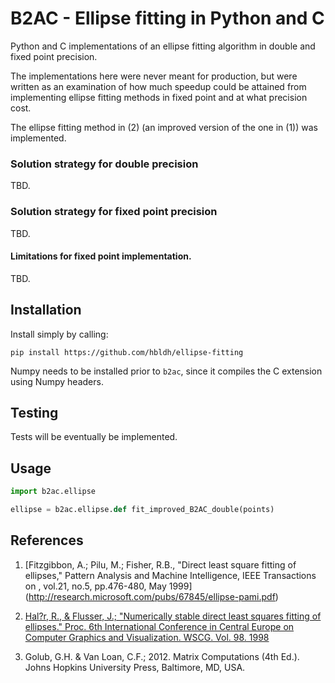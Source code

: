# B2AC - Ellipse fitting in Python and C

Python and C implementations of an ellipse fitting algorithm in double and fixed point precision. 

The implementations here were never meant for production, but were written as an examination of how much
speedup could be attained from implementing ellipse fitting methods in fixed point and at what precision cost.

The ellipse fitting method in (2) (an improved version of the one in (1)) was implemented.

### Solution strategy for double precision

TBD. 

### Solution strategy for fixed point precision

TBD.

#### Limitations for fixed point implementation.

TBD.

## Installation

Install simply by calling:

    pip install https://github.com/hbldh/ellipse-fitting
    
Numpy needs to be installed prior to `b2ac`, since it compiles the C extension using Numpy headers.

## Testing

Tests will be eventually be implemented.

## Usage

```python
import b2ac.ellipse

ellipse = b2ac.ellipse.def fit_improved_B2AC_double(points)

```

## References

1.  [Fitzgibbon, A.; Pilu, M.; Fisher, R.B.,
    "Direct least square fitting of ellipses," Pattern Analysis and Machine Intelligence,
    IEEE Transactions on , vol.21, no.5, pp.476-480, May 1999]
    (http://research.microsoft.com/pubs/67845/ellipse-pami.pdf)
    
2.  [Hal?r, R., & Flusser, J.; "Numerically stable direct least squares fitting of ellipses." 
     Proc. 6th International Conference in Central Europe on Computer Graphics and Visualization. 
     WSCG. Vol. 98. 1998](http://autotrace.sourceforge.net/WSCG98.pdf)

3.  Golub, G.H. & Van Loan, C.F.; 2012. Matrix Computations (4th Ed.). 
    Johns Hopkins University Press, Baltimore, MD, USA.
